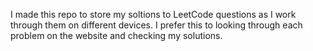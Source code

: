 I made this repo to store my soltions to LeetCode questions as I work through them on different devices. 
I prefer this to looking through each problem on the website and checking my solutions.
